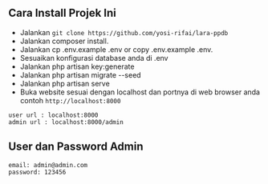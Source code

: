 ## Cara Install Projek Ini
- Jalankan `git clone https://github.com/yosi-rifai/lara-ppdb`
- Jalankan composer install.
- Jalankan cp .env.example .env or copy .env.example .env.
- Sesuaikan konfigurasi database anda di .env
- Jalankan php artisan key:generate
- Jalankan php artisan migrate --seed
- Jalankan php artisan serve
- Buka website sesuai dengan localhost dan portnya di web browser anda contoh `http://localhost:8000`
```
user url : localhost:8000
admin url : localhost:8000/admin
```

## User dan Password Admin

```
email: admin@admin.com
password: 123456
```
